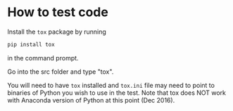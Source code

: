 
# How to test code 

Install the `tox` package by running 
```bash
pip install tox
```
in the command prompt.

Go into the src folder and type "tox".

You will need to have `tox` installed and `tox.ini` file may need to point to 
binaries of Python you wish to use in the test.  Note that tox does NOT work
with Anaconda version of Python at this point (Dec 2016).
